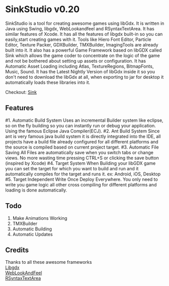 SinkStudio v0.20
================
SinkStudio is a tool for creating awesome games using libGdx. It is written in Java using Swing, libgdx,
WebLookandfeel and RSyntaxTextArea. It has similar features of Xcode. It has all the features of libgdx
built-in so you can easily,start creating games with it. Tools like Hiero Font Editor, Particle Editor,
Texture Packer, GDXBuilder, TMXBuilder, ImagingTools are already built into it. 
It also has a powerful Game Framework based on libGDX called Sink which allows the game coder 
to concentrate on the logic of the game and not be bothered about setting up assets or configuration. 
It has Automatic Asset Loading including Atlas, TextureRegions, BitmapFonts, Music, Sound.
It has the Latest Nightly Version of libGdx inside it so you don't need to download the libGdx at all,
when exporting to jar for desktop it automatically loads these libraries into it.


Checkout: [Sink](https://github.com/pyros2097/Sink)

Features
---------
#1. Automatic Build System
Uses an incremental Builder system like eclipse, so on the fly building so you can instantly
run or debug your application. Using the famous Eclipse Java Compiler(ECJ).
#2. Ant Build System
Since ant is very famous java build system it is directly integrated into the IDE, all projects have
a build file already configured for all different platforms and the source is compiled based on
current project target.
#3. Automatic File Saving
All Files are automatically save when you switch tabs or change views. No more wasting time pressing
CTRL+S or clicking the save button (inspired by Xcode)
#4. Target System
When Building your libGDX game you can set the target for which you want to build and run and it
automatically compiles for the target and runs it.
ex: Android, iOS, Desktop
#5. Target Independent
Write Once Deploy Everywhere. You only need to write you game logic all other cross compiling for different
platforms and loading is done automatically.
					  	  					  	  					  	
Todo
-----
1. Make Animations Working
3. TMXBuilder
4. Automatic Building
5. Automatic Updates

Credits
--------
Thanks to all these awesome frameworks  
[Libgdx](libgdx.badlogicgames.com)  
[WebLookAndFeel](weblookandfeel.com)  
[RSyntaxTextArea](fifesoft.com/rsyntaxtextarea)  
		